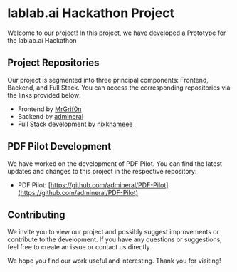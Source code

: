 # lablab.ai Hackathon Project

Welcome to our project! In this project, we have developed a Prototype for the lablab.ai Hackathon

## Project Repositories

Our project is segmented into three principal components: Frontend, Backend, and Full Stack. You can access the corresponding repositories via the links provided below:

- Frontend by [MrGrif0n](https://github.com/MrGrif0n)
- Backend by [admineral](https://github.com/admineral)
- Full Stack development by [nixknameee](https://github.com/nixknameee)

## PDF Pilot Development

We have worked on the development of PDF Pilot. You can find the latest updates and changes to this project in the respective repository:

- PDF Pilot: [https://github.com/admineral/PDF-Pilot](https://github.com/admineral/PDF-Pilot)

## Contributing

We invite you to view our project and possibly suggest improvements or contribute to the development. If you have any questions or suggestions, feel free to create an issue or contact us directly.

We hope you find our work useful and interesting. Thank you for visiting!

